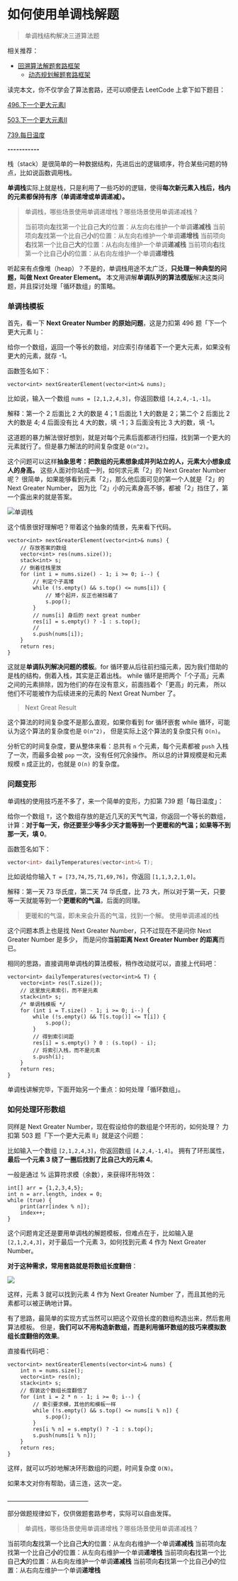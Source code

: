

如何使用单调栈解题
======
> 单调栈结构解决三道算法题


相关推荐：
* [回溯算法解题套路框架](https://labuladong.gitee.io/algo/)
  * [动态规划解题套路框架](https://labuladong.gitee.io/algo/)

读完本文，你不仅学会了算法套路，还可以顺便去 LeetCode 上拿下如下题目：

[496.下一个更大元素I](https://leetcode-cn.com/problems/next-greater-element-i)

[503.下一个更大元素II](https://leetcode-cn.com/problems/next-greater-element-ii)

[739.每日温度](https://leetcode-cn.com/problems/daily-temperatures/)

**-----------**

栈（stack）是很简单的一种数据结构，先进后出的逻辑顺序，符合某些问题的特点，比如说函数调用栈。

**单调栈**实际上就是栈，只是利用了一些巧妙的逻辑，使得**每次新元素入栈后，栈内的元素都保持有序（单调递增或单调递减）。**
> 单调栈，哪些场景使用单调递增栈？哪些场景使用单调递减栈？
>
> 当前项向**左**找第一个比自己**大**的位置：从左向右维护一个单调**递减栈**
> 当前项向**左**找第一个比自己**小**的位置：从左向右维护一个单调**递增栈**
> 当前项向**右**找第一个比自己**大**的位置：从右向左维护一个单调**递减栈**
> 当前项向**右**找第一个比自己**小**的位置：从右向左维护一个单调**递增栈**

听起来有点像堆（heap）？不是的，单调栈用途不太广泛，**只处理一种典型的问题，叫做 Next Greater Element。**
本文用讲解**单调队列的算法模版**解决这类问题，并且探讨处理「循环数组」的策略。


### 单调栈模板

首先，看一下 **Next Greater Number 的原始问题**，这是力扣第 496 题「下一个更大元素 I」：

给你一个数组，返回一个等长的数组，对应索引存储着下一个更大元素，如果没有更大的元素，就存 -1。

函数签名如下：

```cgo
vector<int> nextGreaterElement(vector<int>& nums);
```

比如说，输入一个数组 `nums = [2,1,2,4,3]`，你返回数组 `[4,2,4,-1,-1]`。

解释：第一个 2 后面比 2 大的数是 4；1 后面比 1 大的数是 2；第二个 2 后面比 2 大的数是 4; 4 后面没有比 4 大的数，填 -1；3 后面没有比 3 大的数，填 -1。

这道题的暴力解法很好想到，就是对每个元素后面都进行扫描，找到第一个更大的元素就行了。但是暴力解法的时间复杂度是 `O(n^2)`。

这个问题可以这样**抽象思考：把数组的元素想象成并列站立的人，元素大小想象成人的身高。**
这些人面对你站成一列，如何求元素「2」的 Next Greater Number 呢？
很简单，如果能够看到元素「2」，那么他后面可见的第一个人就是「2」的 Next Greater Number，
因为比「2」小的元素身高不够，都被「2」挡住了，第一个露出来的就是答案。

![单调栈](../pictures/单调栈/1.png)

这个情景很好理解吧？带着这个抽象的情景，先来看下代码。

```cgo
vector<int> nextGreaterElement(vector<int>& nums) {
    // 存放答案的数组
    vector<int> res(nums.size());
    stack<int> s;
    // 倒着往栈里放
    for (int i = nums.size() - 1; i >= 0; i--) {
        // 判定个子高矮
        while (!s.empty() && s.top() <= nums[i]) {
            // 矮个起开，反正也被挡着了
            s.pop();
        }
        // nums[i] 身后的 next great number
        res[i] = s.empty() ? -1 : s.top();
        // 
        s.push(nums[i]);
    }
    return res;
}
```

这就是**单调队列解决问题的模板**。for 循环要从后往前扫描元素，因为我们借助的是栈的结构，倒着入栈，其实是正着出栈。
while 循环是把两个「个子高」元素之间的元素排除，因为他们的存在没有意义，前面挡着个「更高」的元素，
所以他们不可能被作为后续进来的元素的 Next Great Number 了。
> Next Great Result

这个算法的时间复杂度不是那么直观，如果你看到 for 循环嵌套 while 循环，可能认为这个算法的复杂度也是 `O(n^2)`，
但是实际上这个算法的复杂度只有 `O(n)`。

分析它的时间复杂度，要从整体来看：总共有 `n` 个元素，每个元素都被 `push` 入栈了一次，而最多会被 `pop` 一次，没有任何冗余操作。
所以总的计算规模是和元素规模 `n` 成正比的，也就是 `O(n)` 的复杂度。


### 问题变形

单调栈的使用技巧差不多了，来一个简单的变形，力扣第 739 题「每日温度」：

给你一个数组 `T`，这个数组存放的是近几天的天气气温，你返回一个等长的数组，
计算：**对于每一天，你还要至少等多少天才能等到一个更暖和的气温；如果等不到那一天，填 0**。

函数签名如下：

```cpp
vector<int> dailyTemperatures(vector<int>& T);
```

比如说给你输入 `T = [73,74,75,71,69,76]`，你返回 `[1,1,3,2,1,0]`。

解释：第一天 73 华氏度，第二天 74 华氏度，比 73 大，所以对于第一天，只要等一天就能等到一个**更暖和的气温**，后面的同理。
> 更暖和的气温，即未来会升高的气温，找到一个解。
> 使用单调递减的栈

这个问题本质上也是找 Next Greater Number，只不过现在不是问你 Next Greater Number 是多少，
而是问你**当前距离 Next Greater Number 的距离**而已。

相同的思路，直接调用单调栈的算法模板，稍作改动就可以，直接上代码吧：

```cgo
vector<int> dailyTemperatures(vector<int>& T) {
    vector<int> res(T.size());
    // 这里放元素索引，而不是元素
    stack<int> s; 
    /* 单调栈模板 */
    for (int i = T.size() - 1; i >= 0; i--) {
        while (!s.empty() && T[s.top()] <= T[i]) {
            s.pop();
        }
        // 得到索引间距
        res[i] = s.empty() ? 0 : (s.top() - i); 
        // 将索引入栈，而不是元素
        s.push(i); 
    }
    return res;
}
```

单调栈讲解完毕，下面开始另一个重点：如何处理「循环数组」。


### 如何处理环形数组

同样是 Next Greater Number，现在假设给你的数组是个环形的，如何处理？
力扣第 503 题「下一个更大元素 II」就是这个问题：

比如输入一个数组 `[2,1,2,4,3]`，你返回数组 `[4,2,4,-1,4]`。
拥有了环形属性，**最后一个元素 3 绕了一圈后找到了比自己大的元素 4**。

一般是通过 % 运算符求模（余数），来获得环形特效：

```cgo
int[] arr = {1,2,3,4,5};
int n = arr.length, index = 0;
while (true) {
    print(arr[index % n]);
    index++;
}
```

这个问题肯定还是要用单调栈的解题模板，但难点在于，比如输入是 `[2,1,2,4,3]`，对于最后一个元素 3，如何找到元素 4 作为 Next Greater Number。

**对于这种需求，常用套路就是将数组长度翻倍**：

![](../pictures/%E5%8D%95%E8%B0%83%E6%A0%88/2.jpeg)

这样，元素 3 就可以找到元素 4 作为 Next Greater Number 了，而且其他的元素都可以被正确地计算。

有了思路，最简单的实现方式当然可以把这个双倍长度的数组构造出来，然后套用算法模板。
但是，**我们可以不用构造新数组，而是利用循环数组的技巧来模拟数组长度翻倍的效果**。

直接看代码吧：

```cgo
vector<int> nextGreaterElements(vector<int>& nums) {
    int n = nums.size();
    vector<int> res(n);
    stack<int> s;
    // 假装这个数组长度翻倍了
    for (int i = 2 * n - 1; i >= 0; i--) {
        // 索引要求模，其他的和模板一样
        while (!s.empty() && s.top() <= nums[i % n]) {
            s.pop();
        }
        res[i % n] = s.empty() ? -1 : s.top();
        s.push(nums[i % n]);
    }
    return res;
}
```

这样，就可以巧妙地解决环形数组的问题，时间复杂度 `O(N)`。

如果本文对你有帮助，请三连，这次一定。



**＿＿＿＿＿＿＿＿＿＿＿＿＿**


部分做题规律如下，仅供做题套路参考，实际可以自由发挥。

> 单调栈，哪些场景使用单调递增栈？哪些场景使用单调递减栈？

当前项向**左**找第一个比自己**大**的位置：从左向右维护一个单调**递减栈**
当前项向**左**找第一个比自己**小**的位置：从左向右维护一个单调**递增栈**
当前项向**右**找第一个比自己**大**的位置：从右向左维护一个单调**递减栈**
当前项向**右**找第一个比自己**小**的位置：从右向左维护一个单调**递增栈**

